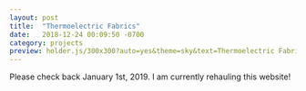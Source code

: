```yaml
---
layout: post
title:  "Thermoelectric Fabrics"
date:   2018-12-24 00:09:50 -0700
category: projects
preview: holder.js/300x300?auto=yes&theme=sky&text=Thermoelectric Fabrics
---
```


Please check back January 1st, 2019. I am currently rehauling this website!

